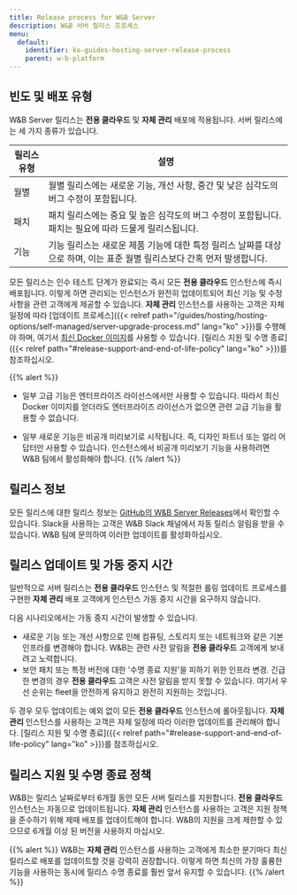 ```yaml
---
title: Release process for W&B Server
description: W&B 서버 릴리스 프로세스
menu:
  default:
    identifier: ko-guides-hosting-server-release-process
    parent: w-b-platform
---
```


## 빈도 및 배포 유형
W&B Server 릴리스는 **전용 클라우드** 및 **자체 관리** 배포에 적용됩니다. 서버 릴리스에는 세 가지 종류가 있습니다.

| 릴리스 유형 | 설명 |
|--------------|-------------|
| 월별 | 월별 릴리스에는 새로운 기능, 개선 사항, 중간 및 낮은 심각도의 버그 수정이 포함됩니다. |
| 패치 | 패치 릴리스에는 중요 및 높은 심각도의 버그 수정이 포함됩니다. 패치는 필요에 따라 드물게 릴리스됩니다. |
| 기능 | 기능 릴리스는 새로운 제품 기능에 대한 특정 릴리스 날짜를 대상으로 하며, 이는 표준 월별 릴리스보다 간혹 먼저 발생합니다. |

모든 릴리스는 인수 테스트 단계가 완료되는 즉시 모든 **전용 클라우드** 인스턴스에 즉시 배포됩니다. 이렇게 하면 관리되는 인스턴스가 완전히 업데이트되어 최신 기능 및 수정 사항을 관련 고객에게 제공할 수 있습니다. **자체 관리** 인스턴스를 사용하는 고객은 자체 일정에 따라 [업데이트 프로세스]({{< relref path="/guides/hosting/hosting-options/self-managed/server-upgrade-process.md" lang="ko" >}})를 수행해야 하며, 여기서 [최신 Docker 이미지](https://hub.docker.com/r/wandb/local)를 사용할 수 있습니다. [릴리스 지원 및 수명 종료]({{< relref path="#release-support-and-end-of-life-policy" lang="ko" >}})를 참조하십시오.

{{% alert %}}
- 일부 고급 기능은 엔터프라이즈 라이선스에서만 사용할 수 있습니다. 따라서 최신 Docker 이미지를 얻더라도 엔터프라이즈 라이선스가 없으면 관련 고급 기능을 활용할 수 없습니다.

- 일부 새로운 기능은 비공개 미리보기로 시작됩니다. 즉, 디자인 파트너 또는 얼리 어답터만 사용할 수 있습니다. 인스턴스에서 비공개 미리보기 기능을 사용하려면 W&B 팀에서 활성화해야 합니다.
{{% /alert %}}

## 릴리스 정보
모든 릴리스에 대한 릴리스 정보는 [GitHub의 W&B Server Releases](https://github.com/wandb/server/releases)에서 확인할 수 있습니다. Slack을 사용하는 고객은 W&B Slack 채널에서 자동 릴리스 알림을 받을 수 있습니다. W&B 팀에 문의하여 이러한 업데이트를 활성화하십시오.

## 릴리스 업데이트 및 가동 중지 시간
일반적으로 서버 릴리스는 **전용 클라우드** 인스턴스 및 적절한 롤링 업데이트 프로세스를 구현한 **자체 관리** 배포 고객에게 인스턴스 가동 중지 시간을 요구하지 않습니다.

다음 시나리오에서는 가동 중지 시간이 발생할 수 있습니다.
* 새로운 기능 또는 개선 사항으로 인해 컴퓨팅, 스토리지 또는 네트워크와 같은 기본 인프라를 변경해야 합니다. W&B는 관련 사전 알림을 **전용 클라우드** 고객에게 보내려고 노력합니다.
* 보안 패치 또는 특정 버전에 대한 '수명 종료 지원'을 피하기 위한 인프라 변경. 긴급한 변경의 경우 **전용 클라우드** 고객은 사전 알림을 받지 못할 수 있습니다. 여기서 우선 순위는 fleet을 안전하게 유지하고 완전히 지원하는 것입니다.

두 경우 모두 업데이트는 예외 없이 모든 **전용 클라우드** 인스턴스에 롤아웃됩니다. **자체 관리** 인스턴스를 사용하는 고객은 자체 일정에 따라 이러한 업데이트를 관리해야 합니다. [릴리스 지원 및 수명 종료]({{< relref path="#release-support-and-end-of-life-policy" lang="ko" >}})를 참조하십시오.

## 릴리스 지원 및 수명 종료 정책
W&B는 릴리스 날짜로부터 6개월 동안 모든 서버 릴리스를 지원합니다. **전용 클라우드** 인스턴스는 자동으로 업데이트됩니다. **자체 관리** 인스턴스를 사용하는 고객은 지원 정책을 준수하기 위해 제때 배포를 업데이트해야 합니다. W&B의 지원을 크게 제한할 수 있으므로 6개월 이상 된 버전을 사용하지 마십시오.

{{% alert %}}
W&B는 **자체 관리** 인스턴스를 사용하는 고객에게 최소한 분기마다 최신 릴리스로 배포를 업데이트할 것을 강력히 권장합니다. 이렇게 하면 최신의 가장 훌륭한 기능을 사용하는 동시에 릴리스 수명 종료를 훨씬 앞서 유지할 수 있습니다.
{{% /alert %}}

